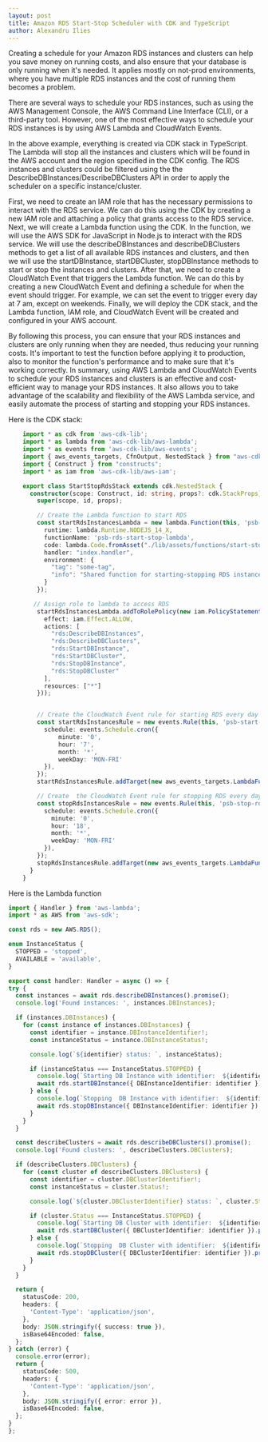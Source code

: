 ```yaml
---
layout: post
title: Amazon RDS Start-Stop Scheduler with CDK and TypeScript
author: Alexandru Ilies
---
```



Creating a schedule for your Amazon RDS instances and clusters can help you save money on running costs, and also ensure that your database is only running when it's needed.
It applies mostly on not-prod environments, where you have multiple RDS instances and the cost of running them becomes a problem.
<!--truncate-->
There are several ways to schedule your RDS instances, such as using the AWS Management Console, the AWS Command Line Interface (CLI), or a third-party tool. However, one of the most effective ways to schedule your RDS instances is by using AWS Lambda and CloudWatch Events.

In the above example, everything is created via CDK stack in TypeScript. The Lambda will stop all the instances and clusters which will be found in the AWS account and the region specified in the CDK config. The RDS instances and clusters could be filtered using the the DescribeDBInstances/DescribeDBClusters API in order to apply the scheduler on a specific instance/cluster.


First, we need to create an IAM role that has the necessary permissions to interact with the RDS service. We can do this using the CDK by creating a new IAM role and attaching a policy that grants access to the RDS service.
Next, we will create a Lambda function using the CDK. In the function, we will use the AWS SDK for JavaScript in Node.js to interact with the RDS service. We will use the describeDBInstances and describeDBClusters methods to get a list of all available RDS instances and clusters, and then we will use the startDBInstance, startDBCluster, stopDBInstance methods to start or stop the instances and clusters.
After that, we need to create a CloudWatch Event that triggers the Lambda function. We can do this by creating a new CloudWatch Event and defining a schedule for when the event should trigger. For example, we can set the event to trigger every day at 7 am, except on weekends.
Finally, we will deploy the CDK stack, and the Lambda function, IAM role, and CloudWatch Event will be created and configured in your AWS account.

By following this process, you can ensure that your RDS instances and clusters are only running when they are needed, thus reducing your running costs. It's important to test the function before applying it to production, also to monitor the function's performance and to make sure that it's working correctly.
In summary, using AWS Lambda and CloudWatch Events to schedule your RDS instances and clusters is an effective and cost-efficient way to manage your RDS instances. It also allows you to take advantage of the scalability and flexibility of the AWS Lambda service, and easily automate the process of starting and stopping your RDS instances.

Here is the CDK stack:

```typescript
    import * as cdk from 'aws-cdk-lib';
    import * as lambda from 'aws-cdk-lib/aws-lambda';
    import * as events from 'aws-cdk-lib/aws-events';
    import { aws_events_targets, CfnOutput, NestedStack } from "aws-cdk-lib";
    import { Construct } from "constructs";
    import * as iam from 'aws-cdk-lib/aws-iam';

    export class StartStopRdsStack extends cdk.NestedStack {
      constructor(scope: Construct, id: string, props?: cdk.StackProps) {
        super(scope, id, props);

        // Create the Lambda function to start RDS
        const startRdsInstancesLambda = new lambda.Function(this, 'psb-rds-start-lambda', {
          runtime: lambda.Runtime.NODEJS_14_X,
          functionName: 'psb-rds-start-stop-lambda',
          code: lambda.Code.fromAsset("./lib/assets/functions/start-stop-rds-lambda"),
          handler: "index.handler",
          environment: {
            "tag": "some-tag",
            "info": "Shared function for starting-stopping RDS instances"
          }
        });

       // Assign role to lambda to access RDS
        startRdsInstancesLambda.addToRolePolicy(new iam.PolicyStatement({
          effect: iam.Effect.ALLOW,
          actions: [
            "rds:DescribeDBInstances",
            "rds:DescribeDBClusters",
            "rds:StartDBInstance",
            "rds:StartDBCluster",
            "rds:StopDBInstance",
            "rds:StopDBCluster"
          ],
          resources: ["*"]
        }));


        // Create the CloudWatch Event rule for starting RDS every day at 7 AM
        const startRdsInstancesRule = new events.Rule(this, 'psb-start-rds-instances-rule', {
          schedule: events.Schedule.cron({
              minute: '0',
              hour: '7',
              month: '*',
              weekDay: 'MON-FRI'
          }),
        });
        startRdsInstancesRule.addTarget(new aws_events_targets.LambdaFunction(startRdsInstancesLambda));

        // Create  the CloudWatch Event rule for stopping RDS every day at 18 PM
        const stopRdsInstancesRule = new events.Rule(this, 'psb-stop-rds-instances-rule', {
          schedule: events.Schedule.cron({
            minute: '0',
            hour: '18',
            month: '*',
            weekDay: 'MON-FRI'
          }),
        });
        stopRdsInstancesRule.addTarget(new aws_events_targets.LambdaFunction(startRdsInstancesLambda));
      }
    }

```
  
  
  Here is the Lambda function
  
  ```typescript
  import { Handler } from 'aws-lambda';
import * as AWS from 'aws-sdk';

const rds = new AWS.RDS();

enum InstanceStatus {
    STOPPED = 'stopped',
    AVAILABLE = 'available',
}

export const handler: Handler = async () => {
  try {
    const instances = await rds.describeDBInstances().promise();
    console.log('Found instances: ', instances.DBInstances);

    if (instances.DBInstances) {
      for (const instance of instances.DBInstances) {
        const identifier = instance.DBInstanceIdentifier!;
        const instanceStatus = instance.DBInstanceStatus!;

        console.log(`${identifier} status: `, instanceStatus);

        if (instanceStatus === InstanceStatus.STOPPED) {
          console.log(`Starting DB Instance with identifier:  ${identifier}`);
          await rds.startDBInstance({ DBInstanceIdentifier: identifier }).promise();
        } else {
          console.log(`Stopping  DB Instance with identifier:  ${identifier}`);
          await rds.stopDBInstance({ DBInstanceIdentifier: identifier }).promise();
        }
      }
    }

    const describeClusters = await rds.describeDBClusters().promise();
    console.log('Found clusters: ', describeClusters.DBClusters);

    if (describeClusters.DBClusters) {
      for (const cluster of describeClusters.DBClusters) {
        const identifier = cluster.DBClusterIdentifier!;
        const instanceStatus = cluster.Status!;

        console.log(`${cluster.DBClusterIdentifier} status: `, cluster.Status);

        if (cluster.Status === InstanceStatus.STOPPED) {
          console.log(`Starting DB Cluster with identifier:  ${identifier}`);
          await rds.startDBCluster({ DBClusterIdentifier: identifier }).promise();
        } else {
          console.log(`Stopping  DB Cluster with identifier:  ${identifier}`);
          await rds.stopDBCluster({ DBClusterIdentifier: identifier }).promise();
        }
      }
    }

    return {
      statusCode: 200,
      headers: {
        'Content-Type': 'application/json',
      },
      body: JSON.stringify({ success: true }),
      isBase64Encoded: false,
    };
  } catch (error) {
    console.error(error);
    return {
      statusCode: 500,
      headers: {
        'Content-Type': 'application/json',
      },
      body: JSON.stringify({ error: error }),
      isBase64Encoded: false,
    };
  }
};
  ```
  
